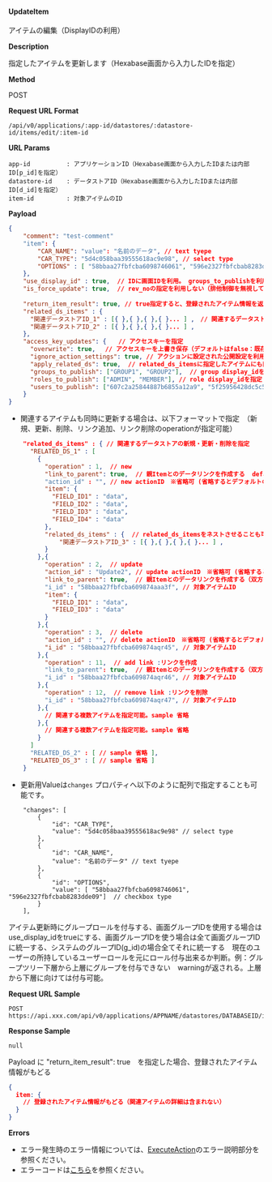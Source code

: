 
#### UpdateItem

アイテムの編集（DisplayIDの利用）

**Description**

指定したアイテムを更新します（Hexabase画面から入力したIDを指定）

**Method**

POST

**Request URL Format**

```text
/api/v0/applications/:app-id/datastores/:datastore-id/items/edit/:item-id
```

**URL Params**

```text
app-id          : アプリケーションID（Hexabase画面から入力したIDまたは内部ID[p_id]を指定）
datastore-id    : データストアID（Hexabase画面から入力したIDまたは内部ID[d_id]を指定）
item-id         : 対象アイテムのID
```

**Payload**

```json
{
    "comment": "test-comment"
    "item": {
        "CAR_NAME": "value": "名前のデータ", // text tyepe
        "CAR_TYPE": "5d4c058baa39555618ac9e98", // select type
        "OPTIONS" : [ "58bbaa27fbfcba6098746061", "596e2327fbfcbab8283dde09"] // checkbox type
    },
    "use_display_id" : true,  // IDに画面IDを利用。 groups_to_publishを利用する場合はtrueとする。
    "is_force_update": true,  // rev_noの指定を利用しない（排他制御を無視して、後勝ち登録を行う）
    
    "return_item_result": true, // true指定すると、登録されたアイテム情報を返します
    "related_ds_items" : {
      "関連データストアID_1" : [{ },{ },{ },{ }... ] ,　// 関連するデータストアの新規・更新・削除を指定  詳細は以下を参照
      "関連データストアID_2" : [{ },{ },{ },{ }... ] ,
    },  
    "access_key_updates": {　　// アクセスキーを指定
      "overwrite": true,　 // アクセスキーを上書き保存（デフォルトはfalse：既存のキーに追加する）
      "ignore_action_settings": true, // アクションに設定された公開設定を利用しない（このPayloadで指定したキーのみを付与する）
      "apply_related_ds": true,  // related_ds_itemsに指定したアイテムにも同様の設定を利用する
      "groups_to_publish": ["GROUP1", "GROUP2"],  // group display_idを指定（実行ユーザが保持するキーのみ指定可能）
      "roles_to_publish": ["ADMIN", "MEMBER"], // role display_idを指定（実行ユーザが保持するキーのみ指定可能）
      "users_to_publish": ["607c2a25844887b6855a12a9", "5f25956428dc5c55b463bc77" ] // user_idを指定（ワークスペース内に存在するuser_idを指定可能）
    }
}
```
* 関連するアイテムも同時に更新する場合は、以下フォーマットで指定　（新規、更新、削除、リンク追加、リンク削除のoperationが指定可能）
```json
    "related_ds_items" : { // 関連するデータストアの新規・更新・削除を指定
      "RELATED_DS_1" : [
        {
          "operation" : 1,  // new
          "link_to_parent": true,  // 親Itemとのデータリンクを作成する  default: false(親→指定したi_idへのリンクのみ)
          "action_id" : "", // new actionID　※省略可 (省略するとデフォルトの新規アクションが利用される)
          "item": {
            "FIELD_ID1" : "data",
            "FIELD_ID2" : "data",
            "FIELD_ID3" : "data",
            "FIELD_ID4" : "data"
          },
          "related_ds_items" : {  // related_ds_itemsをネストさせることも可能。（同一Datastoreの複数ネストさせることは不可）
              "関連データストアID_3" : [{ },{ },{ },{ }... ] ,
          }
        },{
          "operation" : 2,  // update
          "action_id" : "Update2", // update actionID　※省略可 (省略するとデフォルトの更新アクションが利用される)
          "link_to_parent": true,  // 親Itemとのデータリンクを作成する（双方のリンクが作成される） default: false(親→指定したi_idへのリンクのみ)
          "i_id" : "58bbaa27fbfcba609874aaa3f", // 対象アイテムID
          "item": {
            "FIELD_ID1" : "data",
            "FIELD_ID3" : "data"
          }
        },{
          "operation" : 3,  // delete
          "action_id" : "", // delete actionID　※省略可 (省略するとデフォルトの削除アクションが利用される)
          "i_id" : "58bbaa27fbfcba609874aqr45", // 対象アイテムID
        },{
          "operation" : 11,  // add link :リンクを作成
          "link_to_parent": true,  // 親Itemとのデータリンクを作成する（双方のリンクが作成される） default: false(親→指定したi_idへのリンクのみ)
          "i_id" : "58bbaa27fbfcba609874aqr46", // 対象アイテムID
        },{
          "operation" : 12,  // remove link :リンクを削除
          "i_id" : "58bbaa27fbfcba609874aqr47", // 対象アイテムID
        },{
          // 関連する複数アイテムを指定可能。sample 省略
        },{
          // 関連する複数アイテムを指定可能。sample 省略
        }
      ]
      "RELATED_DS_2" : [ // sample 省略 ],
      "RELATED_DS_3" : [ // sample 省略 ]
    }
```

* 更新用Valueは`changes` プロパティへ以下のように配列で指定することも可能です。　
```
    "changes": [
        {
            "id": "CAR_TYPE",
            "value": "5d4c058baa39555618ac9e98" // select type
        },
        {
            "id": "CAR_NAME",
            "value": "名前のデータ" // text tyepe
        },
        {
            "id": "OPTIONS",
            "value": [ "58bbaa27fbfcba6098746061", "596e2327fbfcbab8283dde09"]  // checkbox type
        }
    ],
```
アイテム更新時にグループロールを付与する、画面グループIDを使用する場合はuse_display_idをtrueにする、画面グループIDを使う場合は全て画面グループIDに統一する、システムのグループID(g_id)の場合全てそれに統一する　現在のユーザーの所持しているユーザーロールを元にロール付与出来るか判断。例：グループツリー下層から上層にグループを付与できない　warningが返される。上層から下層に向けては付与可能。

**Request URL Sample**

```text
POST https://api.xxx.com/api/v0/applications/APPNAME/datastores/DATABASEID/items/edit/5d4c058baa39555618ac9e8b
```

**Response Sample**

```text
null
```

Payload に "return_item_result": true　を指定した場合、登録されたアイテム情報がもどる
```json
{
  item: {
    // 登録されたアイテム情報がもどる（関連アイテムの詳細は含まれない）
  }
}
```

**Errors**
- エラー発生時のエラー情報については、[ExecuteAction](ExecuteAction)のエラー説明部分を参照ください。
- エラーコードは[こちら](/docs/errors)を参照ください。
